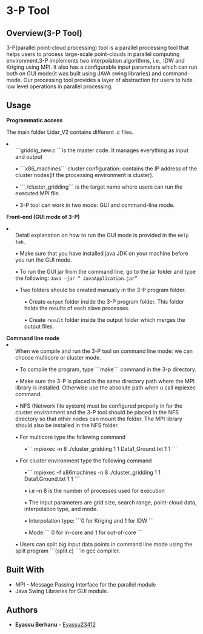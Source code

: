 # 3-P Tool
## Overview(3-P Tool)

<p>3-P(parallel point-cloud processing) tool is a parallel processing tool that helps users to process large-scale point-clouds in parallel computing environment.3-P implements two interpolation algorithms, i.e., IDW and Kriging using MPI. It also has a configurable input parameters which can run both on GUI mode(it was built using JAVA swing libraries) and command-mode. Our processing tool provides a layer of abstraction for users to hide low level operations in parallel processing.</p>

## Usage

 <b > Programmatic access</b>

  The main folder Lidar_V2 contains different .c files. 
  <li>
    <ol>```griddig_new.c ```is the master code. It manages everything as input and output</ol>
    <ol>• ```x86_machines``` cluster configuration: contains the IP address of the cluster nodes(if the processing environment is cluster).</ol>
    <ol>• ```./cluster_gridding```  is the target name where users can run the executed MPI file.</ol>
    <ol>• 3-P tool can work in two mode: GUI and command-line mode.</ol>
  </li>

  <b> Front-end (GUI mode of 3-P)</b>
    <li>
      <ul>Detail explanation on how to run the GUI mode is provided in the ```Help tab```.</ul>
      <ul>• Make sure that you have installed java JDK on your machine before you run the GUI mode.</ul>
      <ul>• To run the GUI jar from the command line, go to the jar folder and type the following: 
          ```Java –jar “ JavaApplication.jar” ``` </ul>
      <ul>• Two folders should be created manually in the 3-P program folder. 
      <ul>• Create ```output``` folder inside the 3-P program folder. This folder holds the results of each slave processes.</ul>
      <ul>• Create ```result``` folder inside the output folder which merges the output files.</ul>
      </ul>
  </li>
 <b> Command line mode</b>

  <li>
    <ul>When we compile and run the 3-P tool on command line mode: we can choose multicore or cluster mode.</ul>
    <ul>• To compile the program, type ```make``` command in the 3-p directory.</ul>
    <ul>• Make sure the 3-P is placed in the same directory path where the MPI library is installed. Otherwise use the absolute path when u call mpiexec command. </ul>
    <ul>•	NFS (Network file system) must be configured properly in for the cluster environment and the 3-P tool should be placed in the NFS directory so that other nodes can mount the folder. The MPI library should also be installed in the NFS folder.</ul>
    <ul>•	For multicore type the following command
          <ul>•```	mpiexec -n 8 ./cluster_gridding 1 1 Data1_Ground.txt 1 1 ```</ul>
    </ul>
    <ul>•	For cluster environment type the following command
          <ul>•``` mpiexec –f x86machines -n 8 ./cluster_gridding 1 1 Data1.Ground.txt 1 1 ```</ul>
          <ul>• i.e  –n 8 is the number of processes used for execution</ul>
          <ul>• The input parameters are grid size, search range, point-cloud data, interpolation type, and mode.</ul>
          <ul>• Interpolation type: ```0 for Kriging and 1 for IDW ```</ul>
          <ul>• Mode:``` 0 for in-core and 1 for out-of-core ```</ul>
    </ul>
    <ul>• Users can split big input data points in command line mode using the split program ```(split.c) ```in gcc compiler. </ul>
  </li>

 

## Built With

* MPI - Message Passing Interface for the parallel module
* Java Swing Libraries for GUI module.

 

## Authors

* **Eyassu Berhanu** - [Eyassu23412](https://github.com/Eyassu23412)
